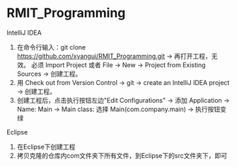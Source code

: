# RMIT_Programming
IntelliJ IDEA
1. 在命令行输入：git clone https://github.com/xyangui/RMIT_Programming.git -> 再打开工程，无效。
必须 Import Project 或者 File -> New -> Project from Existing Sources -> 创建工程。
2. 用 Check out from Version Control -> git -> create an IntelliJ IDEA project ->
创建工程。
3. 创建工程后，点击执行按钮左边"Edit Configurations" ->
添加 Application -> Name: Main ->
Main class: 选择 Main(com.company.main) -> 执行按钮变绿

Eclipse
1. 在Eclipse下创建工程
2. 拷贝克隆的仓库内com文件夹下所有文件，到Eclipse下的src文件夹下，即可
